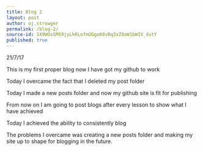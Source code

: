 ```yaml
---
title: Blog 2
layout: post
author: oj.strowger
permalink: /blog-2/
source-id: 1X9WOsSMS9jyLkRLnfmOGgoK0vRq3xZ0aW1bWIV_4utY
published: true
---
```

21/7/17

This is my first proper blog now I have got my github to work

Today I overcame the fact that I deleted my post folder

Today I made a new posts folder and now my github site is fit for publishing

From now on I am going to post blogs after every lesson to show what I have achieved

Today I achieved the ability to consistently blog 

The problems I overcame was creating a new posts folder and making my site up to shape for blogging in the future.

